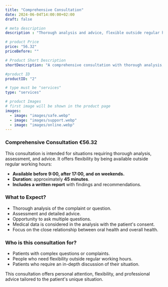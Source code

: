 ```yaml
---
title: "Comprehensive Consultation"
date: 2024-06-04T14:00:00+02:00
draft: false

# meta description
description : "Thorough analysis and advice, flexible outside regular hours."

# product Price
price: "56.32"
priceBefore: ""

# Product Short Description
shortDescription: "A comprehensive consultation with thorough analysis, advice, and flexibility outside regular hours."

#product ID
productID: "2"

# type must be "services"
type: "services"

# product Images
# first image will be shown in the product page
images:
  - image: "images/safe.webp"
  - image: "images/support.webp"
  - image: "images/online.webp"
---
```


### Comprehensive Consultation €56.32

This consultation is intended for situations requiring thorough analysis, assessment, and advice. It offers flexibility by being available outside regular working hours:

- **Available before 9:00, after 17:00, and on weekends.**
- **Duration:** approximately **45 minutes**.
- **Includes a written report** with findings and recommendations.

### What to Expect?

- Thorough analysis of the complaint or question.
- Assessment and detailed advice.
- Opportunity to ask multiple questions.
- Medical data is considered in the analysis with the patient's consent.
- Focus on the close relationship between oral health and overall health.

### Who is this consultation for?

- Patients with complex questions or complaints.
- People who need flexibility outside regular working hours.
- Patients who require an in-depth discussion of their situation.

This consultation offers personal attention, flexibility, and professional advice tailored to the patient's unique situation.
